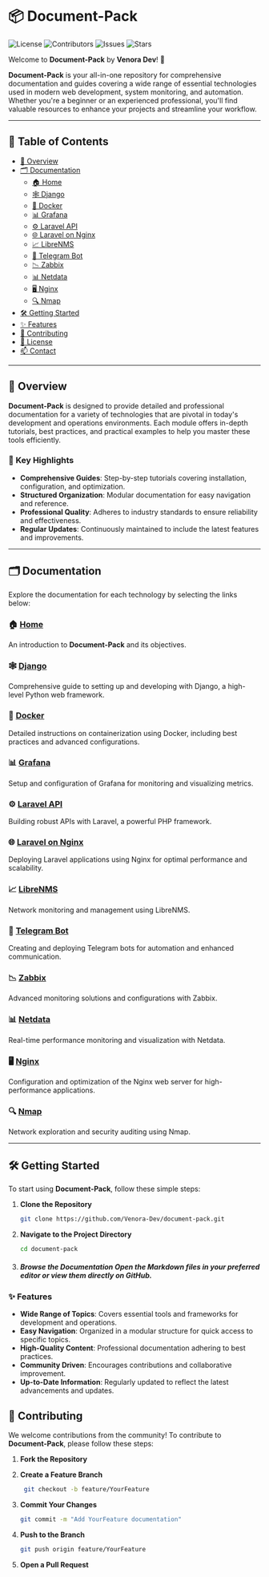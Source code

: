 
# 📦 Document-Pack

![License](https://img.shields.io/badge/license-MIT-blue.svg)
![Contributors](https://img.shields.io/github/contributors/Venora-Dev/document-pack.svg)
![Issues](https://img.shields.io/github/issues/Venora-Dev/document-pack.svg)
![Stars](https://img.shields.io/github/stars/Venora-Dev/document-pack.svg)

Welcome to **Document-Pack** by **Venora Dev**! 🚀

**Document-Pack** is your all-in-one repository for comprehensive documentation and guides covering a wide range of essential technologies used in modern web development, system monitoring, and automation. Whether you're a beginner or an experienced professional, you'll find valuable resources to enhance your projects and streamline your workflow.

---

## 📑 Table of Contents

- [📖 Overview](#-overview)
- [🗂️ Documentation](#-documentation)
  - [🏠 Home](./index.md)
  - [🕸️ Django](./Django/readme.md)
  - [🐳 Docker](./docker.md)
  - [📊 Grafana](./grafana.md)
  - [⚙️ Laravel API](./laravel_api.md)
  - [🌐 Laravel on Nginx](./laravel_on_nginx.md)
  - [📈 LibreNMS](./librenms.md)
  - [🤖 Telegram Bot](./telegram_bot.md)
  - [📉 Zabbix](./zabbix.md)
  - [📊 Netdata](./netdata.md)
  - [🖥️ Nginx](./nginx.md)
  - [🔍 Nmap](./nmap.md)
- [🛠️ Getting Started](#-getting-started)
- [✨ Features](#-features)
- [🤝 Contributing](#-contributing)
- [📄 License](#-license)
- [📫 Contact](#-contact)

---

## 📖 Overview

**Document-Pack** is designed to provide detailed and professional documentation for a variety of technologies that are pivotal in today's development and operations environments. Each module offers in-depth tutorials, best practices, and practical examples to help you master these tools efficiently.

### 🌟 Key Highlights

- **Comprehensive Guides**: Step-by-step tutorials covering installation, configuration, and optimization.
- **Structured Organization**: Modular documentation for easy navigation and reference.
- **Professional Quality**: Adheres to industry standards to ensure reliability and effectiveness.
- **Regular Updates**: Continuously maintained to include the latest features and improvements.

---

## 🗂️ Documentation

Explore the documentation for each technology by selecting the links below:

### 🏠 [Home](./index.md)
An introduction to **Document-Pack** and its objectives.

### 🕸️ [Django](./Django/readme.md)
Comprehensive guide to setting up and developing with Django, a high-level Python web framework.

### 🐳 [Docker](./docker.md)
Detailed instructions on containerization using Docker, including best practices and advanced configurations.

### 📊 [Grafana](./grafana.md)
Setup and configuration of Grafana for monitoring and visualizing metrics.

### ⚙️ [Laravel API](./laravel_api.md)
Building robust APIs with Laravel, a powerful PHP framework.

### 🌐 [Laravel on Nginx](./laravel_on_nginx.md)
Deploying Laravel applications using Nginx for optimal performance and scalability.

### 📈 [LibreNMS](./librenms.md)
Network monitoring and management using LibreNMS.

### 🤖 [Telegram Bot](./telegram_bot.md)
Creating and deploying Telegram bots for automation and enhanced communication.

### 📉 [Zabbix](./zabbix.md)
Advanced monitoring solutions and configurations with Zabbix.

### 📊 [Netdata](./netdata.md)
Real-time performance monitoring and visualization with Netdata.

### 🖥️ [Nginx](./nginx.md)
Configuration and optimization of the Nginx web server for high-performance applications.

### 🔍 [Nmap](./nmap.md)
Network exploration and security auditing using Nmap.

---

## 🛠️ Getting Started

To start using **Document-Pack**, follow these simple steps:

1. **Clone the Repository**
   ```bash
   git clone https://github.com/Venora-Dev/document-pack.git
   ```
   
2. **Navigate to the Project Directory**
	```bash
	cd document-pack
	```
3. ##### **Browse the Documentation**  Open the Markdown files in your preferred editor or view them directly on GitHub.

### ✨ Features
-   **Wide Range of Topics**: Covers essential tools and frameworks for development and operations.
-   **Easy Navigation**: Organized in a modular structure for quick access to specific topics.
-   **High-Quality Content**: Professional documentation adhering to best practices.
-   **Community Driven**: Encourages contributions and collaborative improvement.
-   **Up-to-Date Information**: Regularly updated to reflect the latest advancements and updates.

## 🤝 Contributing
We welcome contributions from the community! To contribute to  **Document-Pack**, please follow these steps:

1.  **Fork the Repository**
2.  **Create a Feature Branch**
    
	   ``` bash
	    git checkout -b feature/YourFeature
	```
3. **Commit Your Changes**
	```bash
	git commit -m "Add YourFeature documentation"
	```
4. **Push to the Branch**
	```bash
	git push origin feature/YourFeature
	```
5.  **Open a Pull Request**

